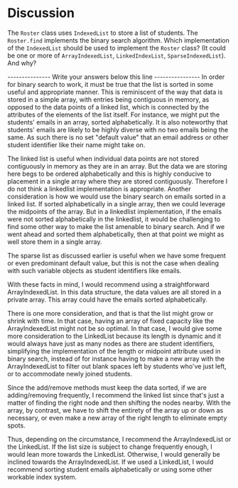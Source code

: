# Discussion

The `Roster` class uses `IndexedList` to store a list of students. The
`Roster.find` implements the binary search algorithm. Which
implementation of the `IndexedList` should be used to implement the
`Roster` class? (It could be one or more of `ArrayIndexedList`,
`LinkedIndexList`, `SparseIndexedList`). And why?
   
--------------- Write your answers below this line ----------------
In order for binary search to work, it must be true that the list 
is sorted in some useful and appropriate manner. This is reminiscent 
of the way that data is stored in a simple array, with entries being 
contiguous in memory, as opposed to the data points of a linked list, 
which is connected by the attributes of the elements of the list 
itself. For instance, we might put the students' emails in an array,
sorted alphabetically. 
It is also noteworthy that students' emails are likely to be highly
diverse with no two emails being the same. As such there is no set
"default value" that an email address or other student identifier
like their name might take on. 

The linked list is useful when individual data points are not stored
contiguously in memory as they are in an array. But the data we are
storing here begs to be ordered alphabetically and this is highly
conducive to placement in a single array where they are stored
contiguously. Therefore I do not think a linkedlist implementation
is appropriate. Another consideration is how we would use the binary
search on emails sorted in a linked list. If sorted alphabetically
in a single array, then we could leverage the midpoints of the array.
But in a linkedlist implementation, if the emails were not sorted
alphabetically in the linkedlist, it would be challenging to find 
some other way to make the list amenable to binary search. 
And if we went ahead and sorted them alphabetically, then at that
point we might as well store them in a single array.

The sparse list as discussed earlier is useful when we have some 
frequent or even predominant default value, but this is not the case
when dealing with such variable objects as student identifiers like
emails.

With these facts in mind, I would recommend using a straightforward
ArrayIndexedList. In this data structure, the data values are all 
stored in a private array. This array could have the emails 
sorted alphabetically.

There is one more consideration, and that is that the list might
grow or shrink with time. In that case, having an array of fixed
capacity like the ArrayIndexedList might not be so optimal. In that 
case, I would give some more consideration to the LinkedList because
its length is dynamic and it would always have just as many nodes as
there are student identifiers, simplifying the implementation of the 
length or midpoint attribute used in binary search, instead of for 
instance having to make a new array with the ArrayIndexedList to 
filter out blank spaces left by students who've just left, or 
to accommodate newly joined students.

Since the add/remove methods must keep the data sorted, if we 
are adding/removing frequently, I recommend the linked list 
since that's just a matter of finding the right node and then shifting
the nodes nearby. With the array, by contrast, we have to shift the 
entirety of the array up or down as necessary, or even make a new 
array of the right length to eliminate empty spots.

Thus, depending on the circumstance, I recommend the ArrayIndexedList
or the LinkedList. If the list size is subject to change frequently
enough, I would lean more towards the LinkedList. Otherwise, I would
generally be inclined towards the ArrayIndexedList. If we used a 
LinkedList, I would recommend sorting student emails alphabetically
or using some other workable index system. 
